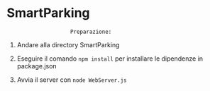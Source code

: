 ﻿# SmartParking

    					Preparazione:

1.  Andare alla directory SmartParking

2.  Eseguire il comando `npm install` per installare le dipendenze in package.json

3.  Avvia il server con `node WebServer.js`
